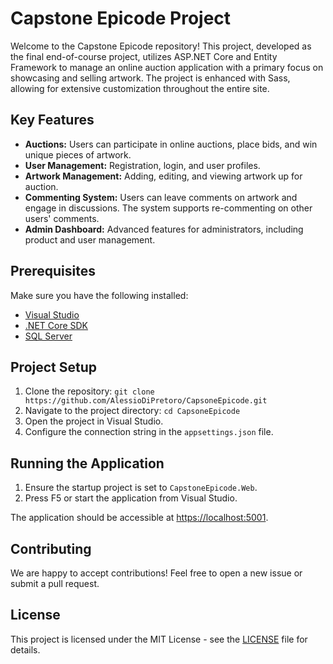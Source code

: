 # Capstone Epicode Project

Welcome to the Capstone Epicode repository! This project, developed as the final end-of-course project, utilizes ASP.NET Core and Entity Framework to manage an online auction application with a primary focus on showcasing and selling artwork. The project is enhanced with Sass, allowing for extensive customization throughout the entire site.

## Key Features

- **Auctions:** Users can participate in online auctions, place bids, and win unique pieces of artwork.
- **User Management:** Registration, login, and user profiles.
- **Artwork Management:** Adding, editing, and viewing artwork up for auction.
- **Commenting System:** Users can leave comments on artwork and engage in discussions. The system supports re-commenting on other users' comments.
- **Admin Dashboard:** Advanced features for administrators, including product and user management.

## Prerequisites

Make sure you have the following installed:

- [Visual Studio](https://visualstudio.microsoft.com/)
- [.NET Core SDK](https://dotnet.microsoft.com/download)
- [SQL Server](https://www.microsoft.com/sql-server/)

## Project Setup

1. Clone the repository: `git clone https://github.com/AlessioDiPretoro/CapsoneEpicode.git`
2. Navigate to the project directory: `cd CapsoneEpicode`
3. Open the project in Visual Studio.
4. Configure the connection string in the `appsettings.json` file.

## Running the Application

1. Ensure the startup project is set to `CapstoneEpicode.Web`.
2. Press F5 or start the application from Visual Studio.

The application should be accessible at [https://localhost:5001](https://localhost:5001).

## Contributing

We are happy to accept contributions! Feel free to open a new issue or submit a pull request.

## License

This project is licensed under the MIT License - see the [LICENSE](LICENSE) file for details.
